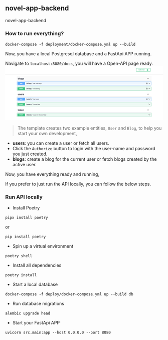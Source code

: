 ## novel-app-backend

novel-app-backend


### How to run everything?

```shell
docker-compose -f deployment/docker-compose.yml up --build
```

Now, you have a local Postgresql database and a FastApi APP running.

Navigate to `localhost:8080/docs`, you will have a Open-API page ready.
![open api page](./docs/fastapi-page.png)

> The template creates two example entities, `User` and `Blog`, to help you start your own development,

- **users**: you can create a user or fetch all users.
- Click the `Authorize` button to login with the user-name and password you just created.
- **blogs**: create a blog for the current user or fetch blogs created by the active user.

Now, you have everything ready and running,


If you prefer to just run the API locally, you can follow the below steps.

### Run API locally

- Install Poetry

```shell
pipx install poetry
```
or
```shell
pip install poetry
```
- Spin up a virtual environment

```shell
poetry shell
```

- Install all dependencies

```shell
poetry install
```

- Start a local database

```shell
docker-compose -f deploy/docker-compose.yml up --build db
```

- Run database migrations

```shell
alembic upgrade head
```


- Start your FastApi APP
```shell
uvicorn src.main:app --host 0.0.0.0 --port 8080
```

